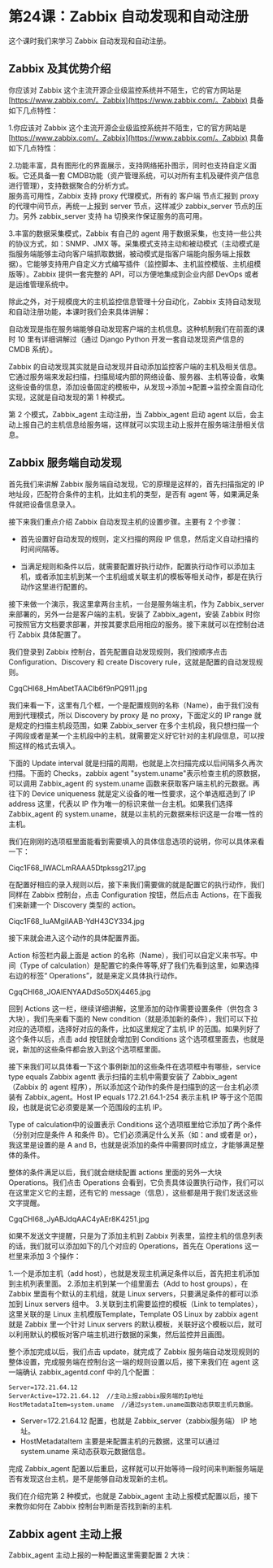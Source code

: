 # 第24课：Zabbix 自动发现和自动注册

这个课时我们来学习 Zabbix 自动发现和自动注册。

## Zabbix 及其优势介绍

你应该对 Zabbix 这个主流开源企业级监控系统并不陌生，它的官方网站是 [https://www.zabbix.com/。Zabbix](https://www.zabbix.com/。Zabbix) 具备如下几点特性：

1.你应该对 Zabbix 这个主流开源企业级监控系统并不陌生，它的官方网站是 [https://www.zabbix.com/。Zabbix](https://www.zabbix.com/。Zabbix) 具备如下几点特性：

2.功能丰富，具有图形化的界面展示，支持网络拓扑图示，同时也支持自定义面板。它还具备一套 CMDB功能（资产管理系统，可以对所有主机及硬件资产信息进行管理），支持数据聚合的分析方式。  
服务高可用性，Zabbix 支持 proxy 代理模式，所有的 客户端 节点汇报到 proxy 的代理中间节点，再统一上报到 server 节点，这样减少 zabbix\_server 节点的压力。另外 zabbix\_server 支持 ha 切换来作保证服务的高可用。

3.丰富的数据采集模式，Zabbix 有自己的 agent 用于数据采集，也支持一些公共的协议方式，如：SNMP、JMX 等。采集模式支持主动和被动模式（主动模式是指服务端能够主动向客户端抓取数据，被动模式是指客户端能向服务端上报数据）。它能够支持用户自定义方式编写插件（监控脚本、主机监控模版、主机组模版等）。Zabbix 提供一套完整的 API，可以方便地集成到企业内部 DevOps 或者是运维管理系统中。

除此之外，对于规模庞大的主机监控信息管理十分自动化，Zabbix 支持自动发现和自动注册功能，本课时我们会来具体讲解：

自动发现是指在服务端能够自动发现客户端的主机信息。这种机制我们在前面的课时 10 里有详细讲解过（通过 Django Python 开发一套自动发现资产信息的 CMDB 系统）。

Zabbix 的自动发现其实就是自动发现并自动添加监控客户端的主机及相关信息。它通过服务端来发起扫描，扫描局域内部的网络设备、服务器、主机等设备，收集这些设备的信息，添加设备固定的模板中，从发现-&gt;添加-&gt;配置-&gt;监控全面自动化实现，这就是自动发现的第 1 种模式。

第 2 个模式，Zabbix\_agent 主动注册，当 Zabbix\_agent 启动 agent 以后，会主动上报自己的主机信息给服务端，这样就可以实现主动上报并在服务端注册相关信息。

## Zabbix 服务端自动发现

首先我们来讲解 Zabbix 服务端自动发现，它的原理是这样的，首先扫描指定的 IP 地址段，匹配符合条件的主机，比如主机的类型，是否有 agent 等，如果满足条件就把设备信息录入。

接下来我们重点介绍 Zabbix 自动发现主机的设置步骤。主要有 2 个步骤：

* 首先设置好自动发现的规则，定义扫描的网段 IP 信息，然后定义自动扫描的时间间隔等。

* 当满足规则和条件以后，就需要配置好执行动作，配置执行动作可以添加主机，或者添加主机到某一个主机组或关联主机的模板等相关动作，都是在执行动作这里进行配置的。

接下来做一个演示，我这里拿两台主机，一台是服务端主机，作为 Zabbix\_server 来部署的，另外一台是客户端的主机，安装了 Zabbix\_agent，安装 Zabbix 时你可按照官方文档要求部署，并按其要求启用相应的服务。接下来就可以在控制台进行 Zabbix 具体配置了。

我们登录到 Zabbix 控制台，首先配置自动发现规则，我们按顺序点击 Configuration、Discovery 和 create Discovery rule，这就是配置的自动发现规则。

CgqCHl68_HmAbetTAAClb6f9nPQ911.jpg

我们来看一下，这里有几个框，一个是配置规则的名称（Name），由于我们没有用到代理模式，所以 Discovery by proxy 是 no proxy，下面定义的 IP range 就是规定的扫描主机段范围，如果 Zabbix_server 在多个主机段，我只想扫描一个子网段或者是某一个主机段中的主机，就需要定义好它针对的主机段信息，可以按照这样的格式去填入。

下面的 Update interval 就是扫描的周期，也就是上次扫描完成以后间隔多久再次扫描。下面的 Checks，zabbix agent "system.uname"表示检查主机的原数据，可以调用 Zabbix_agent 的 system.uname 函数来获取客户端主机的元数据。再往下的 Device uniqueness 就是定义设备的唯一性要求，这个单选框选到了 IP address 这里，代表以 IP 作为唯一的标识来做一台主机。如果我们选择 Zabbix_agent 的 system.uname，就是以主机的元数据来标识这是一台唯一性的主机。

我们在刚刚的选项框里面能看到需要填入的具体信息选项的说明，你可以具体来看一下：

Ciqc1F68_IWACLmRAAA5Dtpkssg217.jpg

在配置好相应的录入规则以后，接下来我们需要做的就是配置它的执行动作，我们同样在 Zabbix 控制台，点击 Configuration 按钮，然后点击 Actions，在下面我们来新建一个 Discovery 类型的 action。

Ciqc1F68_IuAMgiIAAB-YdH43CY334.jpg

接下来就会进入这个动作的具体配置界面。

Action 标签栏内最上面是 action 的名称（Name），我们可以自定义来书写。中间（Type of calculation）是配置它的条件等等,好了我们先看到这里，如果选择右边的标签“ Operations”，就是来定义具体执行动作。

CgqCHl68_JOAIENYAADdSo5DXj4465.jpg

回到 Actions 这一栏，继续详细讲解，这里添加的动作需要设置条件（供包含 3 大块），我们先来看下面的 New condition（就是添加新的条件），我们可以下拉对应的选项框，选择好对应的条件，比如这里规定了主机 IP 的范围。如果列好了这个条件以后，点击 add 按钮就会增加到 Conditions 这个选项框里面去，也就是说，新加的这些条件都会放入到这个选项框里面。

接下来我们可以具体看一下这个事例新加的这些条件在选项框中有哪些，service type equals Zabbix agentt 表示扫描的主机中需要安装了 Zabbix_agent（Zabbix 的 agent 程序），所以添加这个动作的条件是扫描到的这一台主机必须装有 Zabbix_agent。Host IP equals 172.21.64.1-254 表示主机 IP 等于这个范围段，也就是说它必须要是某一个范围段的主机 IP。

Type of calculation中的设置表示 Conditions 这个选项框里给它添加了两个条件（分别对应是条件 A 和条件 B）。它们必须满足什么关系（如：and 或者是 or），我这里是设置的是 A and B，也就是说添加的条件中需要同时成立，才能够满足整体的条件。

整体的条件满足以后，我们就会继续配置 actions 里面的另外一大块 Operations。我们点击 Operations 会看到，它负责具体设置执行动作，我们可以在这里定义它的主题，还有它的 message（信息），这些都是用于我们发送这些文字提醒。


CgqCHl68_JyABJdqAAC4yAEr8K4251.jpg

如果不发送文字提醒，只是为了添加主机到 Zabbix 列表里，监控主机的信息列表的话，我们就可以添加如下的几个对应的 Operations，首先在 Operations 这一栏里来添加 3 个操作：

1.一个是添加主机（add host），也就是发现主机满足条件以后，首先把主机添加到主机列表里面。
2.添加主机到某一个组里面去（Add to host groups），在 Zabbix 里面有个默认的主机组，就是 Linux servers，只要满足条件的都可以添加到 Linux servers 组中。
3.关联到主机需要监控的模板（Link to templates），这里关联的是 Linux 主机模版Template，Template OS Linux by zabbix agent 就是 Zabbix 里一个针对 Linux servers 的默认模板，关联好这个模板以后，就可以利用默认的模板对客户端主机进行数据的采集，然后监控并且画图。

整个添加完成以后，我们点击 update，就完成了 Zabbix 服务端自动发现规则的整体设置，完成服务端在控制台这一端的规则设置以后，接下来我们在 agent 这一端确认 zabbix_agentd.conf 中的几个配置：

```
Server=172.21.64.12
ServerActive=172.21.64.12  //主动上报zabbix服务端的Ip地址
HostMetadataItem=system.uname  //通过system.uname函数动态获取主机元数据。
```
* Server=172.21.64.12 配置，也就是 Zabbix_server（zabbix服务端） IP 地址。
* HostMetadataItem 主要是来配置主机的元数据，这里可以通过 system.uname 来动态获取元数据信息。

完成 Zabbix_agent 配置以后重启，这样就可以开始等待一段时间来判断服务端是否有发现这台主机，是不是能够自动发现新的主机。

我们在介绍完第 2 种模式，也就是 Zabbix_agent 主动上报模式配置以后，接下来教你如何在 Zabbix 控制台判断是否找到新的主机.

## Zabbix agent 主动上报

Zabbix_agent 主动上报的一种配置这里需要配置 2 大块：